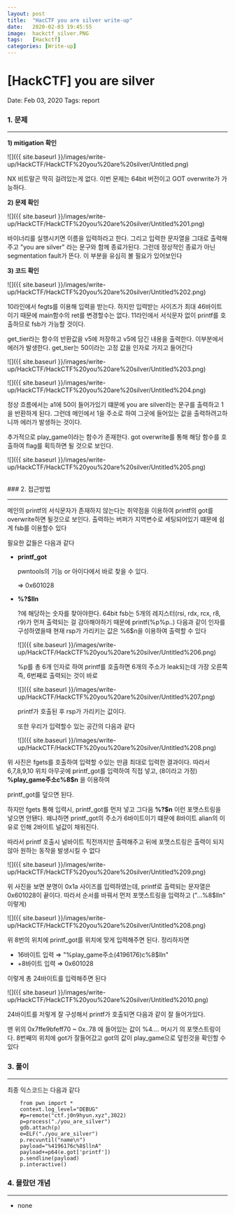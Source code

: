 ```yaml
---
layout: post
title:  "HacCTF you are silver write-up"
date:   2020-02-03 19:45:55
image:  hackctf_silver.PNG
tags:   [Hackctf]
categories: [Write-up]
---
```

# [HackCTF] you are silver

Date: Feb 03, 2020
Tags: report


### 1.  문제

---

**1) mitigation 확인**

![]({{ site.baseurl }}/images/write-up/HackCTF/HackCTF%20you%20are%20silver/Untitled.png)

NX 비트말곤 딱히 걸려있는게 없다. 이번 문제는 64bit 버전이고 GOT overwrite가 가능하다.

**2) 문제 확인**

![]({{ site.baseurl }}/images/write-up/HackCTF/HackCTF%20you%20are%20silver/Untitled%201.png)

바이너리를 실행시키면 이름을 입력하라고 한다. 그리고 입력한 문자열을 그대로 출력해주고 "you are silver" 라는 문구와 함께 종료가된다. 그런데 정상적인 종료가 아닌 segmentation fault가 뜬다. 이 부분을 유심히 볼 필요가 있어보인다

**3) 코드 확인**

![]({{ site.baseurl }}/images/write-up/HackCTF/HackCTF%20you%20are%20silver/Untitled%202.png)

10라인에서 fegts를 이용해 입력을 받는다. 하지만 입력받는 사이즈가 최대 46바이트이기 때문에 main함수의 ret를 변경할수는 없다. 11라인에서 서식문자 없이 printf를 호출하므로 fsb가 가능할 것이다.

get_tier라는 함수의 반환값을 v5에 저장하고 v5에 담긴 내용을 출력한다. 이부분에서 에러가 발생한다. get_tier는 50이라는 고정 값을 인자로 가지고 들어간다

![]({{ site.baseurl }}/images/write-up/HackCTF/HackCTF%20you%20are%20silver/Untitled%203.png)

![]({{ site.baseurl }}/images/write-up/HackCTF/HackCTF%20you%20are%20silver/Untitled%204.png)

정상 흐름에서는 a1에 50이 들어가있기 떄문에 you are silver라는 문구를 출력하고 1을 반환하게 된다. 그런데 메인에서 1을 주소로 하여  그곳에 들어있는 값을 출력하려고하니까 에러가 발생하는 것이다.

추가적으로 play_game이라는 함수가 존재한다. got overwrite를 통해 해당 함수를 호출하여 flag를 획득하면 될 것으로 보인다.

![]({{ site.baseurl }}/images/write-up/HackCTF/HackCTF%20you%20are%20silver/Untitled%205.png)


<br>
### 2. 접근방법

---

메인의 printf의 서식문자가 존재하지 않는다는 취약점을 이용하여 printf의 got를 overwrite하면 될것으로 보인다. 출력하는 버퍼가 지역변수로 세팅되어있기 떄문에 쉽게 fsb를 이용할수 있다

필요한 값들은 다음과 같다

- **printf_got**

    pwntools의 기능 or 아이다에서 바로 찾을 수 있다.

    ⇒ 0x601028

- **%?$lln**

    ?에 해당하는 숫자를 찾아야한다. 64bit fsb는 5개의 레지스터(rsi, rdx, rcx, r8, r9)가 먼져 출력되는 걸 감아해야하기 때문에 printf(%p%p..) 다음과 같이 인자를 구성하였을때 현재 rsp가 가리키는 값은 %6$n을 이용하여 출력할 수 있다

    ![]({{ site.baseurl }}/images/write-up/HackCTF/HackCTF%20you%20are%20silver/Untitled%206.png)

    %p를 총 6개 인자로 하여 printf를 호출하면 6개의 주소가 leak되는데 가장 오른쪽 즉, 6번째로 출력되는 것이 바로

    ![]({{ site.baseurl }}/images/write-up/HackCTF/HackCTF%20you%20are%20silver/Untitled%207.png)

    printf가 호출된 후 rsp가 가리키는 값이다.

    또한 우리가 입력할수 있는 공간의 다음과 같다

    ![]({{ site.baseurl }}/images/write-up/HackCTF/HackCTF%20you%20are%20silver/Untitled%208.png)

위 사진은 fgets를 호출하여 입력할 수있는 만큼 최대로 입력한 결과이다. 따라서 6,7,8,9,10 위치 아무곳에 printf_got를 입력하여 직접 넣고, (8이라고 가정) **%play_game주소c%8$n** 을 이용하여 

printf_got를 덮으면 된다.

하지만 fgets 통해 입력시, printf_got를 먼저 넣고 그다음 **%?$n** 이런 포맷스트링을 넣으면 안됀다. 왜냐하면 printf_got의 주소가 6바이트이기 떄문에 8바이트 alian의 이유로 인해 2바이트 널값이 채워진다. 

따라서 printf 호출시 널바이트 직전까지만 출력해주고 뒤에 포맷스트링은 출력이 되지 않아 원하는 동작을 발생시킬 수 없다 

![]({{ site.baseurl }}/images/write-up/HackCTF/HackCTF%20you%20are%20silver/Untitled%209.png)

위 사진을 보면 분명이 0x1a 사이즈를 입력하였는데, printf로 출력되는 문자열은 0x601028이 끝이다. 따라서 순서를 바꿔서 먼저 포맷스트링을 입력하고 ("...%8$lln" 이렇게) 

![]({{ site.baseurl }}/images/write-up/HackCTF/HackCTF%20you%20are%20silver/Untitled%208.png)

위 8번의 위치에 printf_got를 위치에 맞게 입력해주면 된다. 정리하자면

- 16바이트 입력 ⇒ "%play_game주소(4196176)c%8$lln"
- +8바이트 입력 ⇒ 0x601028

이렇게 총 24바이트를 입력해주면 된다

![]({{ site.baseurl }}/images/write-up/HackCTF/HackCTF%20you%20are%20silver/Untitled%2010.png)

24바이트를 저렇게 잘 구성해서 printf가 호출되면 다음과 같이 잘 들어가있다.

맨 위의 0x7ffe9bfeff70 ~ 0x..78 에 들어있는 값이 %4.... 머시기 의 포맷스트링이다. 8번째의 위치에 got가 잘들어갔고 got의 값이 play_game으로 덮힌것을 확인할 수 있다

### 3. 풀이

---

최종 익스코드는 다음과 같다
```
    from pwn import *
    context.log_level="DEBUG"
    #p=remote("ctf.j0n9hyun.xyz",3022)
    p=process("./you_are_silver")
    gdb.attach(p)
    e=ELF("./you_are_silver")
    p.recvuntil("name\n")
    payload="%4196176c%8$llnA"
    payload+=p64(e.got['printf'])
    p.sendline(payload)
    p.interactive()
```
### 4. 몰랐던 개념

---

- none